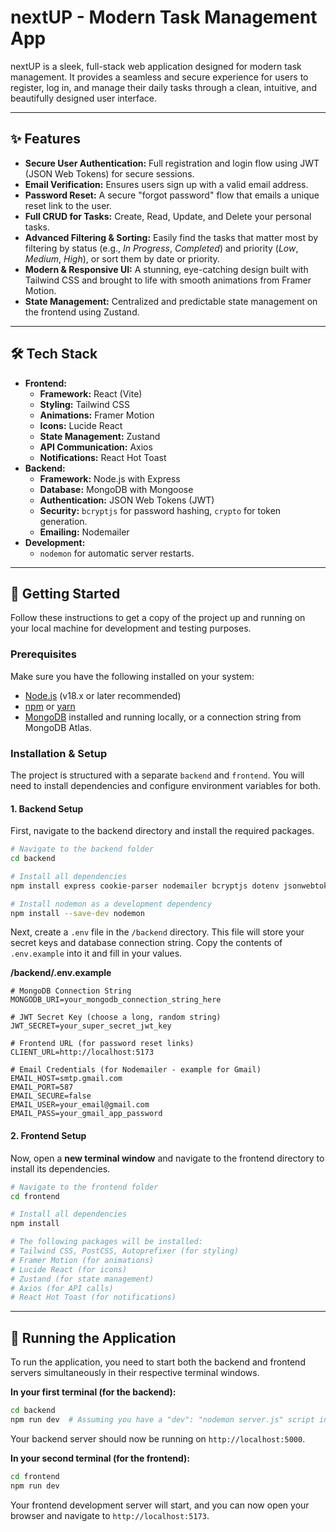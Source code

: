 # nextUP - Modern Task Management App



nextUP is a sleek, full-stack web application designed for modern task management. It provides a seamless and secure experience for users to register, log in, and manage their daily tasks through a clean, intuitive, and beautifully designed user interface.

---

## ✨ Features

-   **Secure User Authentication:** Full registration and login flow using JWT (JSON Web Tokens) for secure sessions.
-   **Email Verification:** Ensures users sign up with a valid email address.
-   **Password Reset:** A secure "forgot password" flow that emails a unique reset link to the user.
-   **Full CRUD for Tasks:** Create, Read, Update, and Delete your personal tasks.
-   **Advanced Filtering & Sorting:** Easily find the tasks that matter most by filtering by status (e.g., *In Progress*, *Completed*) and priority (*Low*, *Medium*, *High*), or sort them by date or priority.
-   **Modern & Responsive UI:** A stunning, eye-catching design built with Tailwind CSS and brought to life with smooth animations from Framer Motion.
-   **State Management:** Centralized and predictable state management on the frontend using Zustand.

---

## 🛠️ Tech Stack

-   **Frontend:**
    -   **Framework:** React (Vite)
    -   **Styling:** Tailwind CSS
    -   **Animations:** Framer Motion
    -   **Icons:** Lucide React
    -   **State Management:** Zustand
    -   **API Communication:** Axios
    -   **Notifications:** React Hot Toast
-   **Backend:**
    -   **Framework:** Node.js with Express
    -   **Database:** MongoDB with Mongoose
    -   **Authentication:** JSON Web Tokens (JWT)
    -   **Security:** `bcryptjs` for password hashing, `crypto` for token generation.
    -   **Emailing:** Nodemailer
-   **Development:**
    -   `nodemon` for automatic server restarts.

---

## 🚀 Getting Started

Follow these instructions to get a copy of the project up and running on your local machine for development and testing purposes.

### Prerequisites

Make sure you have the following installed on your system:
-   [Node.js](https://nodejs.org/) (v18.x or later recommended)
-   [npm](https://www.npmjs.com/) or [yarn](https://yarnpkg.com/)
-   [MongoDB](https://www.mongodb.com/try/download/community) installed and running locally, or a connection string from MongoDB Atlas.

### Installation & Setup

The project is structured with a separate `backend` and `frontend`. You will need to install dependencies and configure environment variables for both.

#### **1. Backend Setup**

First, navigate to the backend directory and install the required packages.

```bash
# Navigate to the backend folder
cd backend

# Install all dependencies
npm install express cookie-parser nodemailer bcryptjs dotenv jsonwebtoken mongoose crypto

# Install nodemon as a development dependency
npm install --save-dev nodemon
```

Next, create a `.env` file in the `/backend` directory. This file will store your secret keys and database connection string. Copy the contents of `.env.example` into it and fill in your values.

**/backend/.env.example**
```env
# MongoDB Connection String
MONGODB_URI=your_mongodb_connection_string_here

# JWT Secret Key (choose a long, random string)
JWT_SECRET=your_super_secret_jwt_key

# Frontend URL (for password reset links)
CLIENT_URL=http://localhost:5173

# Email Credentials (for Nodemailer - example for Gmail)
EMAIL_HOST=smtp.gmail.com
EMAIL_PORT=587
EMAIL_SECURE=false
EMAIL_USER=your_email@gmail.com
EMAIL_PASS=your_gmail_app_password
```

#### **2. Frontend Setup**

Now, open a **new terminal window** and navigate to the frontend directory to install its dependencies.

```bash
# Navigate to the frontend folder
cd frontend

# Install all dependencies
npm install

# The following packages will be installed:
# Tailwind CSS, PostCSS, Autoprefixer (for styling)
# Framer Motion (for animations)
# Lucide React (for icons)
# Zustand (for state management)
# Axios (for API calls)
# React Hot Toast (for notifications)
```


---

## 🏃 Running the Application

To run the application, you need to start both the backend and frontend servers simultaneously in their respective terminal windows.

**In your first terminal (for the backend):**
```bash
cd backend
npm run dev  # Assuming you have a "dev": "nodemon server.js" script in your package.json
```
Your backend server should now be running on `http://localhost:5000`.

**In your second terminal (for the frontend):**
```bash
cd frontend
npm run dev
```
Your frontend development server will start, and you can now open your browser and navigate to `http://localhost:5173`.


